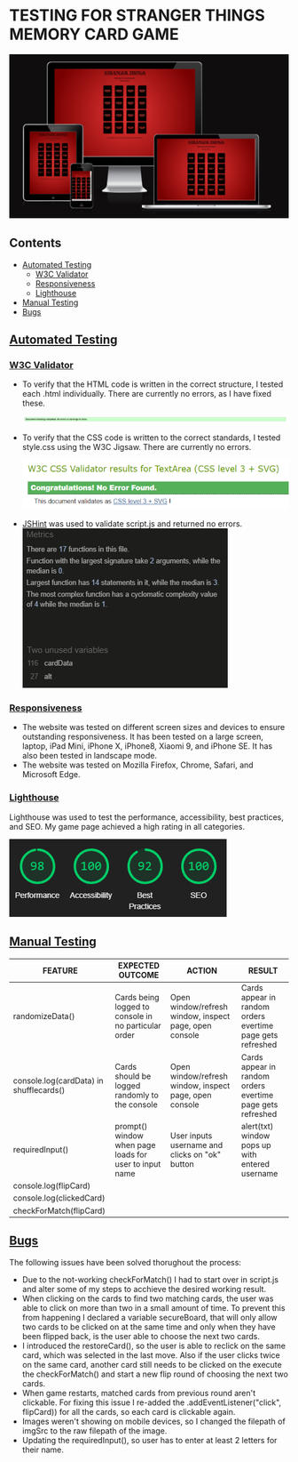 # TESTING FOR STRANGER THINGS MEMORY CARD GAME

![Am I responsive](readme-images/responsiveness.png)


## Contents
 * [Automated Testing](#automatedtesting)
    * [W3C Validator](#w3cvalidator)
    * [Responsiveness](#responsivness)
    * [Lighthouse](#lighthouse)
* [Manual Testing](#manualtesting)
* [Bugs](#bugs)

## [Automated Testing](#automatedtesting)

### [W3C Validator](#w3cvalidator)

* To verify that the HTML code is written in the correct structure, I tested each .html individually. There are currently no errors, as I have fixed these.

    ![W3C Validator](readme-images/w3c.validator.png)

* To verify that the CSS code is written to the correct standards, I tested style.css using the W3C Jigsaw. There are currently no errors.

    ![CSS Validator](readme-images/css.validator.png)

* [JSHint](https://jshint.com/) was used to validate script.js and returned no errors.
    ![JSHint](readme-images/jshint.png)

### [Responsiveness](#responsivness)

* The website was tested on different screen sizes and devices to ensure outstanding responsiveness. It has been tested on a large screen, laptop, iPad Mini, iPhone X, iPhone8, Xiaomi 9, and iPhone SE. It has also been tested in landscape mode.
* The website was tested on Mozilla Firefox, Chrome, Safari, and Microsoft Edge.

### [Lighthouse](#lighthouse)

Lighthouse was used to test the performance, accessibility, best practices, and SEO. My game page achieved a high rating in all categories.

![Lighthouse](readme-images/lighthouse.png)

## [Manual Testing](#manualtesting)

| FEATURE | EXPECTED OUTCOME| ACTION | RESULT |
| -------------              | -------------                                | ------------- | ------------- |
| randomizeData() | Cards being logged to console in no particular order | Open window/refresh window, inspect page, open console | Cards appear in random orders evertime page gets refreshed|
| console.log(cardData) in shufflecards()| Cards should be logged randomly to the console | Open window/refresh window, inspect page, open console | Cards appear in random orders evertime page gets refreshed|
| requiredInput() | prompt() window when page loads for user to input name | User inputs username and clicks on "ok" button | alert(txt) window pops up with entered username |
|  console.log(flipCard) | 
| console.log(clickedCard)|
| checkForMatch(flipCard) |

## [Bugs](#bugs)

The following issues have been solved thorughout the process:
* Due to the not-working checkForMatch() I had to start over in script.js and alter some of my steps to acchieve the desired working result.
* When clicking on the cards to find two matching cards, the user was able to click on more than two in a small amount of time. To prevent this from happening I declared a variable secureBoard, that will only allow two cards to be clicked on at the same time and only when they have been flipped back, is the user able to choose the next two cards.
* I introduced the restoreCard(), so the user is able to reclick on the same card, which was selected in the last move. Also if the user clicks twice on the same card, another card still needs to be clicked on the execute the checkForMatch() and start a new flip round of choosing the next two cards.
* When game restarts, matched cards from previous round aren't clickable. For fixing this issue I re-added the .addEventListener("click", flipCard)) for all the cards, so each card is clickable again.
* Images weren't showing on mobile devices, so I changed the filepath of imgSrc to the raw filepath of the image.
* Updating the requiredInput(), so user has to enter at least 2 letters for their name.